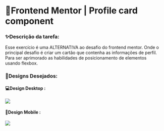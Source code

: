 # 🌟Frontend Mentor | Profile card component

### ✨Descrição da tarefa:

 Esse exercício é uma ALTERNATIVA ao desafio do frontend mentor. Onde o principal desafio é criar um cartão que contenha as informações de perfil. Para ser aprimorado as habilidades de posicionamento de elementos usando flexbox.

### 🚩Designs Desejados:

#### 💻Design Desktop :
<img src="./design/desktop.png">

#### 📱Design Mobile :
<img src="./design/mobile.png">
